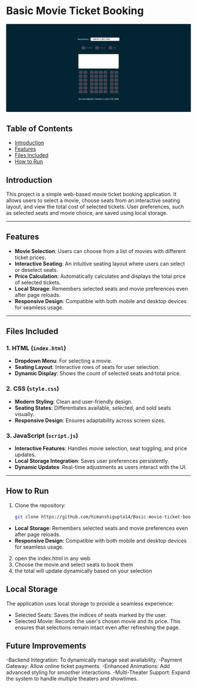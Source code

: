 #   Basic Movie Ticket Booking

![Basic-movie-ticket-booking](picture.png)

## Table of Contents

- [Introduction](#introduction)
- [Features](#features)
- [Files Included](#files-included)
- [How to Run](#How-to-Run)
## Introduction

This project is a simple web-based movie ticket booking application. It allows users to select a movie, choose seats from an interactive seating layout, and view the total cost of selected tickets. User preferences, such as selected seats and movie choice, are saved using local storage.

---

## Features

- **Movie Selection**: Users can choose from a list of movies with different ticket prices.
- **Interactive Seating**: An intuitive seating layout where users can select or deselect seats.
- **Price Calculation**: Automatically calculates and displays the total price of selected tickets.
- **Local Storage**: Remembers selected seats and movie preferences even after page reloads.
- **Responsive Design**: Compatible with both mobile and desktop devices for seamless usage.

---

## Files Included

### 1. HTML (`index.html`)
- **Dropdown Menu**: For selecting a movie.
- **Seating Layout**: Interactive rows of seats for user selection.
- **Dynamic Display**: Shows the count of selected seats and total price.

### 2. CSS (`style.css`)
- **Modern Styling**: Clean and user-friendly design.
- **Seating States**: Differentiates available, selected, and sold seats visually.
- **Responsive Design**: Ensures adaptability across screen sizes.

### 3. JavaScript (`script.js`)
- **Interactive Features**: Handles movie selection, seat toggling, and price updates.
- **Local Storage Integration**: Saves user preferences persistently.
- **Dynamic Updates**: Real-time adjustments as users interact with the UI.

---

## How to Run

1. Clone the repository:
   ```bash
   git clone https://github.com/himanshigupta14/Basic-movie-ticket-booking.git

*   **Local Storage**: Remembers selected seats and movie preferences even after page reloads.
*   **Responsive Design**: Compatible with both mobile and desktop devices for seamless usage.
    
2. open the index.html in any web
3. Choose the movie and select seats to book them
4. the total will update dynamically based on your selection

## Local Storage 
The application uses local storage to provide a seamless experience:
- Selected Seats: Saves the indices of seats marked by the user.
- Selected Movie: Records the user's chosen movie and its price.
This ensures that selections remain intact even after refreshing the page.

## Future Improvements 
-Backend Integration: To dynamically manage seat availability.
-Payment Gateway: Allow online ticket payments.
-Enhanced Animations: Add advanced styling for smoother interactions.
-Multi-Theater Support: Expand the system to handle multiple theaters and showtimes.

